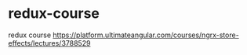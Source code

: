 # redux-course
redux course
https://platform.ultimateangular.com/courses/ngrx-store-effects/lectures/3788529
